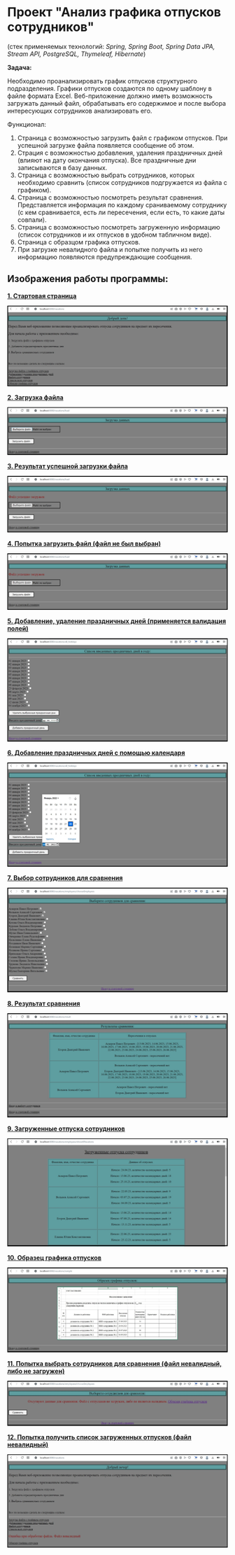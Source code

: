 # Проект "Анализ графика отпусков сотрудников"
(стек применяемых технологий: *Spring, Spring Boot, Spring Data JPA, Stream API, PostgreSQL, Thymeleaf, Hibernate*)

**Задача:**

Необходимо проанализировать график отпусков структурного подразделения. Графики отпусков создаются по одному шаблону в файле формата Excel. Веб-приложение должно иметь возможность загружать данный файл, обрабатывать его содержимое и после выбора интересующих сотрудников анализировать его.

Функционал:
1) Страница с возможностью загрузить файл с графиком отпусков. При успешной загрузке файла появляется сообщение об этом.
2) Страция с возможностью добавления, удаления праздничных дней (влияют на дату окончания отпуска). Все праздничные дни записываются в базу данных.
3) Страница с возможностью выбрать сотрудников, которых необходимо сравнить (список сотрудников подгружается из файла с графиком).
4) Страница с возможностью посмотреть результат сравнения. Представляется информация по каждому сраниваемому сотруднику (с кем сравнивается, есть ли пересечения, если есть, то какие даты совпали).
5) Страница с возможностью посмотреть загруженную информацию (список сотрудников и их отпусков в удобном табличном виде).
6) Страница с образцом графика отпусков.
7) При загрузке невалидного файла и попытке получить из него информацию появляются предупреждающие сообщения.

## Изображения работы программы:
<u>**1. Стартовая страница**</u>

![](./screenshots/001.jpg)

<u>**2. Загрузка файла**</u>

![](./screenshots/008.jpg)

<u>**3. Результат успешной загрузки файла**</u>

![](./screenshots/009.jpg)

<u>**4. Попытка загрузить файл (файл не был выбран)**</u>

![](./screenshots/009.jpg)

<u>**5. Добавление, удаление праздничных дней (применяется валидация полей)**</u>

![](./screenshots/002.jpg)

<u>**6. Добавление праздничных дней с помощью календаря**</u>

![](./screenshots/003.jpg)

<u>**7. Выбор сотрудников для сравнения**</u>

![](./screenshots/004.jpg)

<u>**8. Результат сравнения**</u>

![](./screenshots/005.jpg)

<u>**9. Загруженные отпуска сотрудников**</u>

![](./screenshots/006.jpg)

<u>**10. Образец графика отпусков**</u>

![](./screenshots/007.jpg)

<u>**11. Попытка выбрать сотрудников для сравнения (файл невалидный, либо не загружен)**</u>

![](./screenshots/011.jpg)

<u>**12. Попытка получить список загруженных отпусков (файл невалидный)**</u>

![](./screenshots/012.jpg)
